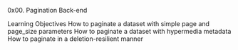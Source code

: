 0x00. Pagination
Back-end

Learning Objectives
    How to paginate a dataset with simple page and page_size parameters
    How to paginate a dataset with hypermedia metadata
    How to paginate in a deletion-resilient manner

